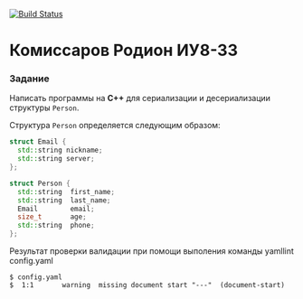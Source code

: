 [![Build Status](https://travis-ci.org/komissarovrodion21/lab10.svg?branch=master)](https://travis-ci.org/komissarovrodion21/lab13)

# Комиссаров Родион ИУ8-33
### Задание

Написать программы на **C++** для сериализации и десериализации структуры `Person`.

Структура `Person` определяется следующим образом:

```cpp
struct Email {
  std::string nickname;
  std::string server;
};

struct Person {
  std::string  first_name;
  std::string  last_name;
  Email        email;
  size_t       age;
  std::string  phone;
};
```

Результат проверки валидации при помощи выполения команды yamllint config.yaml
```ShellSession
$ config.yaml
$  1:1       warning  missing document start "---"  (document-start)
```
